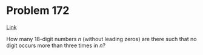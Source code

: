 # Problem 172

[Link](https://projecteuler.net/problem=172)

How many $18$-digit numbers $n$ (without leading zeros) are there such that no digit occurs more than three times in $n$?